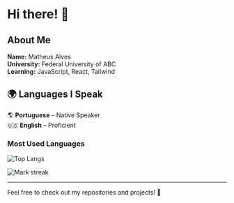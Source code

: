 # Hi there! 👋

## About Me

**Name:** Matheus Alves  
**University:** Federal University of ABC  
**Learning:** JavaScript, React, Tailwind  

## 🌍 Languages I Speak

🌎 **Portuguese** – Native Speaker  
🇺🇸 **English** – Proficient  
### Most Used Languages

![Top Langs](https://github-readme-stats.vercel.app/api/top-langs/?username=Matheus2Alves&layout=compact&theme=radical)

 <img  title="🔥 Get streak stats for your profile at git.io/streak-stats" alt="Mark streak" src="https://github-readme-streak-stats.herokuapp.com/?user=Matheus2Alves&teme=dark&hide_border=false" /> 

---

Feel free to check out my repositories and projects! 🚀
